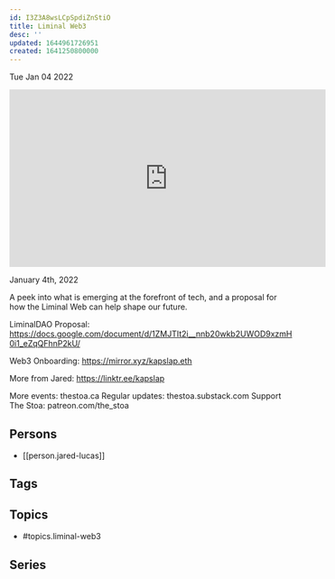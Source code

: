 ```yaml
---
id: I3Z3A8wsLCpSpdiZnStiO
title: Liminal Web3
desc: ''
updated: 1644961726951
created: 1641250800000
---
```





Tue Jan 04 2022

<iframe width="560" height="315" src="https://www.youtube.com/embed/JfoHPq19Oog" title="Liminal Web3 w/ Jared Lucas" frameborder="0" allow="accelerometer; autoplay; clipboard-write; encrypted-media; gyroscope; picture-in-picture" allowfullscreen ></iframe>

January 4th, 2022

A peek into what is emerging at the forefront of tech, and a proposal for how the Liminal Web can help shape our future.

LiminalDAO Proposal: https://docs.google.com/document/d/1ZMJTIt2i__nnb20wkb2UWOD9xzmH0i1_eZqQFhnP2kU/

Web3 Onboarding: https://mirror.xyz/kapslap.eth

More from Jared: https://linktr.ee/kapslap

More events: thestoa.ca
Regular updates: thestoa.substack.com
Support The Stoa: patreon.com/the_stoa

## Persons

- [[person.jared-lucas]]

## Tags



## Topics

- #topics.liminal-web3

## Series




